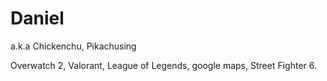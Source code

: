 # Daniel

a.k.a Chickenchu, Pikachusing

Overwatch 2, Valorant, League of Legends, google maps, Street Fighter 6.
